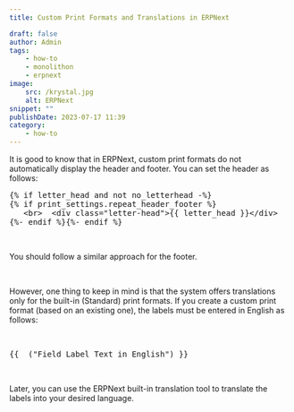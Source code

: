 ```yaml
---
title: Custom Print Formats and Translations in ERPNext

draft: false
author: Admin
tags:
    - how-to
    - monolithon
    - erpnext
image:
    src: /krystal.jpg
    alt: ERPNext
snippet: ""
publishDate: 2023-07-17 11:39
category:
    - how-to
---
```


<div class="ql-editor read-mode"><p>It is good to know that in ERPNext, custom print formats do not automatically display the header and footer. You can set the header as follows:</p><pre class="ql-code-block-container" spellcheck="false"><div class="ql-code-block">{% if letter_head and not no_letterhead -%}</div><div class="ql-code-block">{% if print_settings.repeat_header_footer %}</div><div class="ql-code-block"> &nbsp; &lt;br&gt; &nbsp;&lt;div class="letter-head"&gt;{{ letter_head }}&lt;/div&gt;</div><div class="ql-code-block">{%- endif %}{%- endif %}</div></pre><p><br></p><p>You should follow a similar approach for the footer.</p><p><br></p><p>However, one thing to keep in mind is that the system offers translations only for the built-in (Standard) print formats. If you create a custom print format (based on an existing one), the labels must be entered in English as follows:</p><p><br></p><pre class="ql-code-block-container" spellcheck="false"><div class="ql-code-block">{{ _("Field Label Text in English") }}</div></pre><p><br></p><p>Later, you can use the ERPNext built-in translation tool to translate the labels into your desired language.</p></div>

